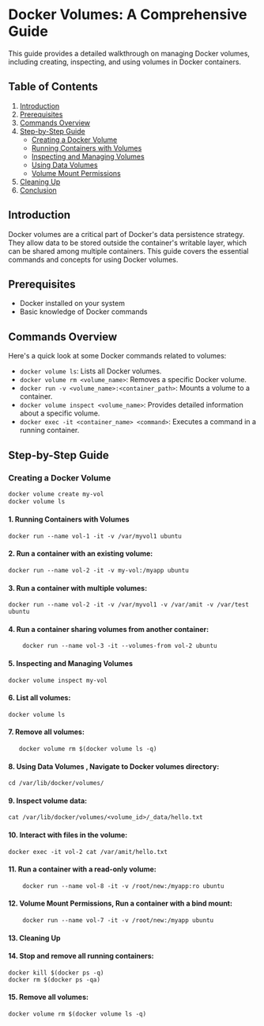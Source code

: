# Docker Volumes: A Comprehensive Guide

This guide provides a detailed walkthrough on managing Docker volumes, including creating, inspecting, and using volumes in Docker containers.

## Table of Contents

1. [Introduction](#introduction)
2. [Prerequisites](#prerequisites)
3. [Commands Overview](#commands-overview)
4. [Step-by-Step Guide](#step-by-step-guide)
   - [Creating a Docker Volume](#creating-a-docker-volume)
   - [Running Containers with Volumes](#running-containers-with-volumes)
   - [Inspecting and Managing Volumes](#inspecting-and-managing-volumes)
   - [Using Data Volumes](#using-data-volumes)
   - [Volume Mount Permissions](#volume-mount-permissions)
5. [Cleaning Up](#cleaning-up)
6. [Conclusion](#conclusion)

## Introduction

Docker volumes are a critical part of Docker's data persistence strategy. They allow data to be stored outside the container's writable layer, which can be shared among multiple containers. This guide covers the essential commands and concepts for using Docker volumes.

## Prerequisites

- Docker installed on your system
- Basic knowledge of Docker commands

## Commands Overview

Here's a quick look at some Docker commands related to volumes:

- `docker volume ls`: Lists all Docker volumes.
- `docker volume rm <volume_name>`: Removes a specific Docker volume.
- `docker run -v <volume_name>:<container_path>`: Mounts a volume to a container.
- `docker volume inspect <volume_name>`: Provides detailed information about a specific volume.
- `docker exec -it <container_name> <command>`: Executes a command in a running container.

## Step-by-Step Guide

### Creating a Docker Volume

```sh
docker volume create my-vol
docker volume ls
```

#### 1. Running Containers with Volumes
```
docker run --name vol-1 -it -v /var/myvol1 ubuntu
```
#### 2. Run a container with an existing volume:

```
docker run --name vol-2 -it -v my-vol:/myapp ubuntu
```
#### 3. Run a container with multiple volumes:

```
docker run --name vol-2 -it -v /var/myvol1 -v /var/amit -v /var/test ubuntu
```
#### 4. Run a container sharing volumes from another container:


```
    docker run --name vol-3 -it --volumes-from vol-2 ubuntu
```
#### 5. Inspecting and Managing Volumes
```
docker volume inspect my-vol
```
#### 6. List all volumes:

```
docker volume ls
```
#### 7. Remove all volumes:
```
   docker volume rm $(docker volume ls -q)
```

#### 8. Using Data Volumes , Navigate to Docker volumes directory:
```
cd /var/lib/docker/volumes/
```
#### 9. Inspect volume data:
```
cat /var/lib/docker/volumes/<volume_id>/_data/hello.txt
```

#### 10. Interact with files in the volume:
```
docker exec -it vol-2 cat /var/amit/hello.txt
```

#### 11. Run a container with a read-only volume:
```
    docker run --name vol-8 -it -v /root/new:/myapp:ro ubuntu
```

#### 12. Volume Mount Permissions,  Run a container with a bind mount:
```
    docker run --name vol-7 -it -v /root/new:/myapp ubuntu
```

#### 13. Cleaning Up

#### 14. Stop and remove all running containers:
```
docker kill $(docker ps -q)
docker rm $(docker ps -qa)
```
#### 15. Remove all volumes:
```
docker volume rm $(docker volume ls -q)
```
